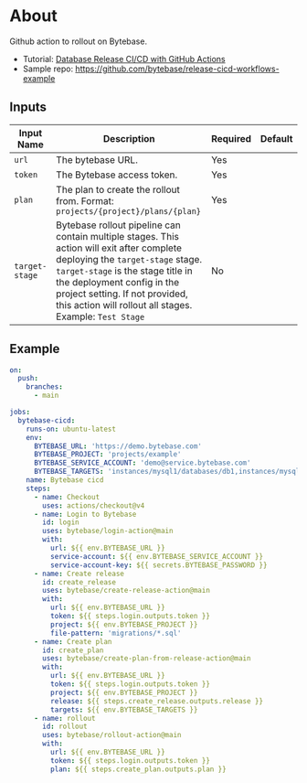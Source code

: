 # About

Github action to rollout on Bytebase.

- Tutorial:
  [Database Release CI/CD with GitHub Actions](http://bytebase.com/docs/tutorials/github-release-cicd-workflow/)
- Sample repo: https://github.com/bytebase/release-cicd-workflows-example

## Inputs

| Input Name     | Description                                                                                                                                                                                                                                                                                    | Required | Default |
| -------------- | ---------------------------------------------------------------------------------------------------------------------------------------------------------------------------------------------------------------------------------------------------------------------------------------------- | -------- | ------- |
| `url`          | The bytebase URL.                                                                                                                                                                                                                                                                              | Yes      |         |
| `token`        | The Bytebase access token.                                                                                                                                                                                                                                                                     | Yes      |         |
| `plan`         | The plan to create the rollout from. Format: `projects/{project}/plans/{plan}`                                                                                                                                                                                                                 | Yes      |         |
| `target-stage` | Bytebase rollout pipeline can contain multiple stages. This action will exit after complete deploying the `target-stage` stage. `target-stage` is the stage title in the deployment config in the project setting. If not provided, this action will rollout all stages. Example: `Test Stage` | No       |         |

## Example

```yaml
on:
  push:
    branches:
      - main

jobs:
  bytebase-cicd:
    runs-on: ubuntu-latest
    env:
      BYTEBASE_URL: 'https://demo.bytebase.com'
      BYTEBASE_PROJECT: 'projects/example'
      BYTEBASE_SERVICE_ACCOUNT: 'demo@service.bytebase.com'
      BYTEBASE_TARGETS: 'instances/mysql1/databases/db1,instances/mysql1/databases/db2'
    name: Bytebase cicd
    steps:
      - name: Checkout
        uses: actions/checkout@v4
      - name: Login to Bytebase
        id: login
        uses: bytebase/login-action@main
        with:
          url: ${{ env.BYTEBASE_URL }}
          service-account: ${{ env.BYTEBASE_SERVICE_ACCOUNT }}
          service-account-key: ${{ secrets.BYTEBASE_PASSWORD }}
      - name: Create release
        id: create_release
        uses: bytebase/create-release-action@main
        with:
          url: ${{ env.BYTEBASE_URL }}
          token: ${{ steps.login.outputs.token }}
          project: ${{ env.BYTEBASE_PROJECT }}
          file-pattern: 'migrations/*.sql'
      - name: Create plan
        id: create_plan
        uses: bytebase/create-plan-from-release-action@main
        with:
          url: ${{ env.BYTEBASE_URL }}
          token: ${{ steps.login.outputs.token }}
          project: ${{ env.BYTEBASE_PROJECT }}
          release: ${{ steps.create_release.outputs.release }}
          targets: ${{ env.BYTEBASE_TARGETS }}
      - name: rollout
        id: rollout
        uses: bytebase/rollout-action@main
        with:
          url: ${{ env.BYTEBASE_URL }}
          token: ${{ steps.login.outputs.token }}
          plan: ${{ steps.create_plan.outputs.plan }}
```
